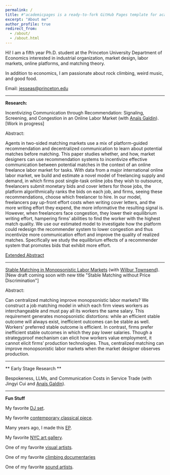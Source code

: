 ```yaml
---
permalink: /
title: #"academicpages is a ready-to-fork GitHub Pages template for academic personal websites"
excerpt: "About me"
author_profile: true
redirect_from: 
  - /about/
  - /about.html
---
```


Hi! I am a fifth year Ph.D. student at the Princeton University Department of Economics interested in industrial organization, market design, labor markets, online platforms, and matching theory.

In addition to economics, I am passionate about rock climbing, weird music, and good food.

Email: jesseas@princeton.edu

---

**Research:**

Incentivizing Communication through Recommendation: Signaling, Screening, and Congestion in an Online Labor Market (with [Anaïs Galdin](https://www.anaisgaldin.com/home)). [Work in progress]

Abstract:

Agents in two-sided matching markets use a mix of platform-guided recommendation and decentralized communication to learn about potential matches before matching. This paper studies whether, and how, market designers can use recommendation systems to incentivize effective communication between potential matches in the context of an online freelance labor market for tasks. With data from a major international online labor market, we build and estimate a novel model of freelancing supply and demand, in which firms post single-task online jobs they wish to outsource, freelancers submit monetary bids and cover letters for those jobs, the platform algorithmically ranks the bids on each job, and firms, seeing these recommendations, choose which freelancer to hire. In our model, freelancers pay up-front effort costs when writing cover letters, and the more writing effort they expend, the more informative the resulting signal is. However, when freelancers face congestion, they lower their equilibrium writing effort, hampering firms’ abilities to find the worker with the highest match quality. We use our estimated model to investigate how the platform could redesign the recommender system to lower congestion and thus incentivize more communication effort and improve the quality of realized matches. Specifically we study the equilibrium effects of a recommender system that promotes bids that exhibit more effort.

[Extended Abstract](https://agaldin.github.io/webfiles/GALDINAnais_ExtendedAbstract_Freelancer.pdf)

---

[Stable Matching in Monopsonistic Labor Markets](https://wilburtownsend.github.io/papers/market%20design%20monopsony.pdf) (with [Wilbur Townsend](https://wilburtownsend.github.io)). [New draft coming soon with new title "Stable Matching without Price Discrimination"]

Abstract:


Can centralized matching improve monopsonistic labor markets? We construct a job matching model in which each firm views workers as interchangeable and must pay all its workers the same salary. This requirement generates monopsonistic distortions: while an efficient stable outcome will always exist, inefficient outcomes can be stable as well. Workers' preferred stable outcome is efficient. In contrast, firms prefer inefficient stable outcomes in which they pay lower salaries. Though a strategyproof mechanism can elicit how workers value employment, it cannot elicit firms’ production technologies. Thus, centralized matching can improve monopsonistic labor markets when the market designer observes production.

---

** Early Stage Research **

Bespokeness, LLMs, and Communication Costs in Service Trade (with Jingyi Cui and [Anaïs Galdin](https://www.anaisgaldin.com/home)).

---

**Fun Stuff**

My favorite [DJ set](https://www.youtube.com/watch?v=IUjWumGIqe8).

My favorite [contemporary classical piece](https://www.youtube.com/watch?v=NDVMtnaB28E).

Many years ago, I made this [EP](https://jessesilbert.bandcamp.com).

My favorite [NYC art gallery](https://bitforms.art).

One of my favorite [visual artists](http://www.artbylanyao.com).

One of my favorite [climbing documentaries](https://www.youtube.com/watch?v=dnSnd-xGtNI)

One of my favorite [sound artists](https://vimeo.com/7235817).
